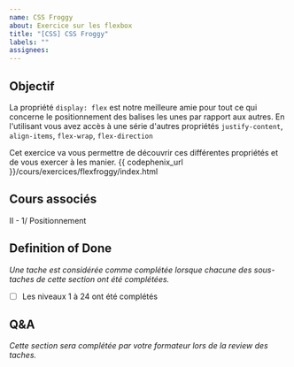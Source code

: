 ```yaml
---
name: CSS Froggy
about: Exercice sur les flexbox
title: "[CSS] CSS Froggy"
labels: ""
assignees:
---
```


## Objectif

La propriété `display: flex` est notre meilleure amie pour tout ce qui concerne le positionnement des balises
les unes par rapport aux autres. En l'utilisant vous avez accès à une série d'autres propriétés `justify-content`,
`align-items`, `flex-wrap`, `flex-direction`

Cet exercice va vous permettre de découvrir ces différentes propriétés et de vous exercer à les manier.
{{ codephenix_url }}/cours/exercices/flexfroggy/index.html

## Cours associés

II - 1/ Positionnement

## Definition of Done

_Une tache est considérée comme complétée lorsque chacune des sous-taches de cette section ont été complétées._

- [ ] Les niveaux 1 à 24 ont été complétés

## Q&A

_Cette section sera complétée par votre formateur lors de la review des taches._
